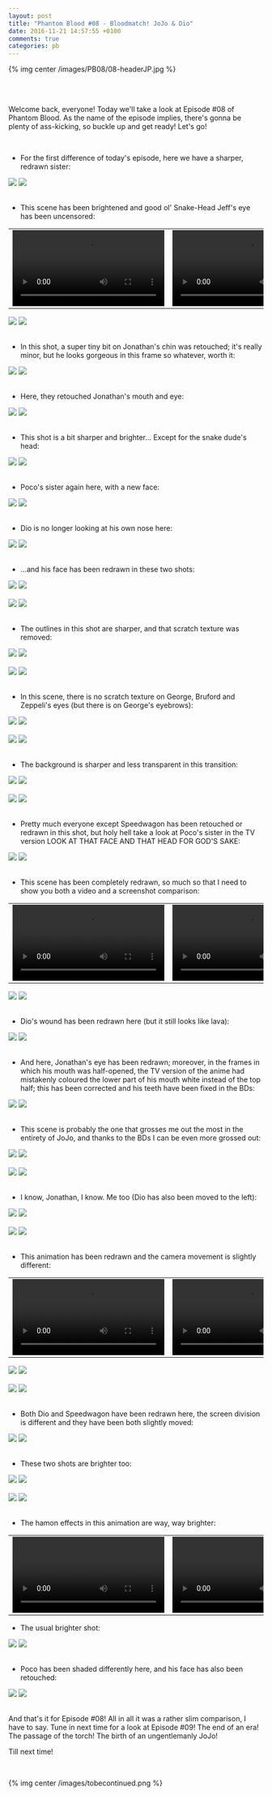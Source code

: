 ```yaml
---
layout: post
title: "Phantom Blood #08 - Bloodmatch! JoJo & Dio"
date: 2016-11-21 14:57:55 +0100
comments: true
categories: pb
---
```


{% img center /images/PB08/08-headerJP.jpg %}
<!-- more -->

<br>
<br>

Welcome back, everyone! Today we'll take a look at Episode #08 of Phantom Blood. As the name of the episode implies, there's gonna be plenty of ass-kicking, so buckle up and get ready! Let's go!

<br>

- For the first difference of today's episode, here we have a sharper, redrawn sister:

<div id="container1" class="twentytwenty-container">
 <img src="./../images/PB08/tv-03000.jpg" />
 <img src="./../images/PB08/bd-03000.jpg" />
</div>

<br>

- This scene has been brightened and good ol' Snake-Head Jeff's eye has been uncensored:

<table width="100%">
<tr>
<td align="left" valign="top" width="50%">
<video class='center' nocontrols loop preload='auto'>
  <source src="./../videos/PB08/TV 01 - brighter.webm" type='video/webm; codecs="vp8, vorbis"'>
</video>
</td>
<td align="left" valign="top" width="50%">
<video nocontrols loop preload='auto'>
  <source src="./../videos/PB08/BD 01 - brighter.webm" type='video/webm; codecs="vp8, vorbis"'>
</video>
</td>
</tr>
</table>

<div id="container1" class="twentytwenty-container">
 <img src="./../images/PB08/tv-06422.jpg" />
 <img src="./../images/PB08/bd-06422.jpg" />
</div>

<br>

- In this shot, a super tiny bit on Jonathan's chin was retouched; it's really minor, but he looks gorgeous in this frame so whatever, worth it:

<div id="container1" class="twentytwenty-container">
 <img src="./../images/PB08/tv-06617.jpg" />
 <img src="./../images/PB08/bd-06617.jpg" />
</div>

<br>

- Here, they retouched Jonathan's mouth and eye:

<div id="container1" class="twentytwenty-container">
 <img src="./../images/PB08/tv-08000.jpg" />
 <img src="./../images/PB08/bd-08000.jpg" />
</div>

<br>

- This shot is a bit sharper and brighter... Except for the snake dude's head:

<div id="container1" class="twentytwenty-container">
 <img src="./../images/PB08/tv-08640.jpg" />
 <img src="./../images/PB08/bd-08640.jpg" />
</div>

<br>

- Poco's sister again here, with a new face:

<div id="container1" class="twentytwenty-container">
 <img src="./../images/PB08/tv-09030.jpg" />
 <img src="./../images/PB08/bd-09030.jpg" />
</div>

<br>

- Dio is no longer looking at his own nose here:

<div id="container1" class="twentytwenty-container">
 <img src="./../images/PB08/tv-10075.jpg" />
 <img src="./../images/PB08/bd-10075.jpg" />
</div>

<br>

- ...and his face has been redrawn in these two shots:

<div id="container1" class="twentytwenty-container">
 <img src="./../images/PB08/tv-10440.jpg" />
 <img src="./../images/PB08/bd-10440.jpg" />
</div>

<br>

<div id="container1" class="twentytwenty-container">
 <img src="./../images/PB08/tv-10675.jpg" />
 <img src="./../images/PB08/bd-10675.jpg" />
</div>

<br>

- The outlines in this shot are sharper, and that scratch texture was removed:

<div id="container1" class="twentytwenty-container">
 <img src="./../images/PB08/tv-11810.jpg" />
 <img src="./../images/PB08/bd-11810.jpg" />
</div>

<br>

<div id="container1" class="twentytwenty-container">
 <img src="./../images/PB08/tv-12000.jpg" />
 <img src="./../images/PB08/bd-12000.jpg" />
</div>

<br>

- In this scene, there is no scratch texture on George, Bruford and Zeppeli's eyes (but there is on George's eyebrows):

<div id="container1" class="twentytwenty-container">
 <img src="./../images/PB08/tv-12020.jpg" />
 <img src="./../images/PB08/bd-12020.jpg" />
</div>

<br>

<div id="container1" class="twentytwenty-container">
 <img src="./../images/PB08/tv-12065.jpg" />
 <img src="./../images/PB08/bd-12065.jpg" />
</div>

<br>

- The background is sharper and less transparent in this transition:

<div id="container1" class="twentytwenty-container">
 <img src="./../images/PB08/tv-14592.jpg" />
 <img src="./../images/PB08/bd-14592.jpg" />
</div>

<br>

<div id="container1" class="twentytwenty-container">
 <img src="./../images/PB08/tv-14612.jpg" />
 <img src="./../images/PB08/bd-14612.jpg" />
</div>

<br>

- Pretty much everyone except Speedwagon has been retouched or redrawn in this shot, but holy hell take a look at Poco's sister in the TV version LOOK AT THAT FACE AND THAT HEAD FOR GOD'S SAKE:

<div id="container1" class="twentytwenty-container">
 <img src="./../images/PB08/tv-17920.jpg" />
 <img src="./../images/PB08/bd-17920.jpg" />
</div>

<br>

- This scene has been completely redrawn, so much so that I need to show you both a video and a screenshot comparison:

<table width="100%">
<tr>
<td align="left" valign="top" width="50%">
<video class='center' nocontrols loop preload='auto'>
  <source src="./../videos/PB08/TV 02 - speedjodio.webm" type='video/webm; codecs="vp8, vorbis"'>
</video>
</td>
<td align="left" valign="top" width="50%">
<video nocontrols loop preload='auto'>
  <source src="./../videos/PB08/BD 02 - speedjodio.webm" type='video/webm; codecs="vp8, vorbis"'>
</video>
</td>
</tr>
</table>

<div id="container1" class="twentytwenty-container">
 <img src="./../images/PB08/tv-19430.jpg" />
 <img src="./../images/PB08/bd-19430.jpg" />
</div>

<br>

- Dio's wound has been redrawn here (but it still looks like lava):

<div id="container1" class="twentytwenty-container">
 <img src="./../images/PB08/tv-21430.jpg" />
 <img src="./../images/PB08/bd-21430.jpg" />
</div>

<br>

- And here, Jonathan's eye has been redrawn; moreover, in the frames in which his mouth was half-opened, the TV version of the anime had mistakenly coloured the lower part of his mouth white instead of the top half; this has been corrected and his teeth have been fixed in the BDs:

<div id="container1" class="twentytwenty-container">
 <img src="./../images/PB08/tv-21662.jpg" />
 <img src="./../images/PB08/bd-21662.jpg" />
</div>

<br>

- This scene is probably the one that grosses me out the most in the entirety of JoJo, and thanks to the BDs I can be even more grossed out:

<div id="container1" class="twentytwenty-container">
 <img src="./../images/PB08/tv-22060.jpg" />
 <img src="./../images/PB08/bd-22060.jpg" />
</div>

<br>

<div id="container1" class="twentytwenty-container">
 <img src="./../images/PB08/tv-22180.jpg" />
 <img src="./../images/PB08/bd-22180.jpg" />
</div>

<br>

- I know, Jonathan, I know. Me too (Dio has also been moved to the left):

<div id="container1" class="twentytwenty-container">
 <img src="./../images/PB08/tv-22530.jpg" />
 <img src="./../images/PB08/bd-22530.jpg" />
</div>

<br>

<div id="container1" class="twentytwenty-container">
 <img src="./../images/PB08/tv-22600.jpg" />
 <img src="./../images/PB08/bd-22600.jpg" />
</div>

<br>

- This animation has been redrawn and the camera movement is slightly different:

<table width="100%">
<tr>
<td align="left" valign="top" width="50%">
<video class='center' nocontrols loop preload='auto'>
  <source src="./../videos/PB08/TV 03 - fire punch.webm" type='video/webm; codecs="vp8, vorbis"'>
</video>
</td>
<td align="left" valign="top" width="50%">
<video nocontrols loop preload='auto'>
  <source src="./../videos/PB08/BD 03 - fire punch.webm" type='video/webm; codecs="vp8, vorbis"'>
</video>
</td>
</tr>
</table>

<div id="container1" class="twentytwenty-container">
 <img src="./../images/PB08/tv-27300.jpg" />
 <img src="./../images/PB08/bd-27300.jpg" />
</div>

<br>

<div id="container1" class="twentytwenty-container">
 <img src="./../images/PB08/tv-27340.jpg" />
 <img src="./../images/PB08/bd-27340.jpg" />
</div>

<br>

- Both Dio and Speedwagon have been redrawn here, the screen division is different and they have been both slightly moved:

<div id="container1" class="twentytwenty-container">
 <img src="./../images/PB08/tv-27500.jpg" />
 <img src="./../images/PB08/bd-27500.jpg" />
</div>

<br>

- These two shots are brighter too:

<div id="container1" class="twentytwenty-container">
 <img src="./../images/PB08/tv-27550.jpg" />
 <img src="./../images/PB08/bd-27550.jpg" />
</div>

<br>

<div id="container1" class="twentytwenty-container">
 <img src="./../images/PB08/tv-27655.jpg" />
 <img src="./../images/PB08/bd-27655.jpg" />
</div>

<br>

- The hamon effects in this animation are way, way brighter:

<table width="100%">
<tr>
<td align="left" valign="top" width="50%">
<video class='center' nocontrols loop preload='auto'>
  <source src="./../videos/PB08/TV 04 - hamon.webm" type='video/webm; codecs="vp8, vorbis"'>
</video>
</td>
<td align="left" valign="top" width="50%">
<video nocontrols loop preload='auto'>
  <source src="./../videos/PB08/BD 04 - hamon.webm" type='video/webm; codecs="vp8, vorbis"'>
</video>
</td>
</tr>
</table>

- The usual brighter shot:

<div id="container1" class="twentytwenty-container">
 <img src="./../images/PB08/tv-28220.jpg" />
 <img src="./../images/PB08/bd-28220.jpg" />
</div>

<br>

- Poco has been shaded differently here, and his face has also been retouched:

<div id="container1" class="twentytwenty-container">
 <img src="./../images/PB08/tv-30845.jpg" />
 <img src="./../images/PB08/bd-30845.jpg" />
</div>

<br>

And that's it for Episode #08! All in all it was a rather slim comparison, I have to say. Tune in next time for a look at Episode #09! The end of an era! The passage of the torch! The birth of an ungentlemanly JoJo!

Till next time!

<br>

{% img center /images/tobecontinued.png %}

